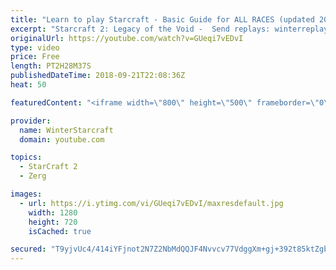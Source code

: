 ```yaml
---
title: "Learn to play Starcraft - Basic Guide for ALL RACES (updated 2017) #2"
excerpt: "Starcraft 2: Legacy of the Void -  Send replays: winterreplays@gmail.com ( -- Watch live at https://www.twitch.tv/wintergaming"
originalUrl: https://youtube.com/watch?v=GUeqi7vEDvI
type: video
price: Free
length: PT2H28M37S
publishedDateTime: 2018-09-21T22:08:36Z
heat: 50

featuredContent: "<iframe width=\"800\" height=\"500\" frameborder=\"0\" src=\"https://www.youtube.com/embed/GUeqi7vEDvI\" allow=\"accelerometer; autoplay; encrypted-media; gyroscope; picture-in-picture\" allowfullscreen></iframe>"

provider:
  name: WinterStarcraft
  domain: youtube.com

topics:
  - StarCraft 2
  - Zerg

images:
  - url: https://i.ytimg.com/vi/GUeqi7vEDvI/maxresdefault.jpg
    width: 1280
    height: 720
    isCached: true

secured: "T9yjvUc4/414iYFjnot2N7Z2NbMdQQJF4Nvvcv77VdggXm+gj+392t85ktZgbcM5Gq4zcDlQLCWZZakOYBri19gxL5Lx7hLnK9ItOE//ZJO4yP9MQxtycWwlMuiTinaaNLqkxTIFCIcjayCgzOyeEk3qkQqdnyOSJ0g+xd9LsS/YDN5Ty8Ryk7dNFBV3k75qMFglwSY+IkgC97fI+9ncn+6TkO6G/G7xmGWCMtUdNMKbZRwtkO7uZHrLOQ3KHTFbq3Kig8bFO8Cp3sFu5jCr8NqabFB3tqkuSPhlbolfDsPZcMMEntfnnh/S5lQYGbtpguexuhqBHNkAOeILv4zY0i2+3nSH5IeHoV4K4pxC3ETJhcD2Y1dI8K/9H9KFiNnmRFrFZtSywiRvh6eG3mhnZlwC9yPULs1ocdeDGXn1ERI=;EqGCo6QyzoLh3azKMGpOaQ=="
---
```


